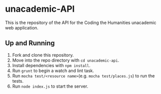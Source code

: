 # unacademic-API

This is the repository of the API for the Coding the Humanities unacademic web application.

## Up and Running

1. Fork and clone this repository.
2. Move into the repo directory with `cd unacademic-api`.
3. Install dependencies with `npm install`.
4. Run `grunt` to begin a watch and lint task.
5. Run `mocha test/<resource name>`(e.g. `mocha test/places.js`)   to run the tests.
5. Run `node index.js` to start the server.
